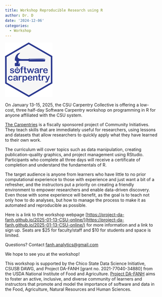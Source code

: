 ```yaml
---
title: Workshop Reproducible Research using R
author: Dr. D
date: '2024-12-06'
categories:
  - Workshop
---
```



![](swc-hex-logo.png)


On January 13-15, 2025, the CSU Carpentry Collective is offering a low-cost, three half-day Software Carpentry workshop on programming in R for anyone affiliated with the CSU system. 
 
[The Carpentries](https://carpentries.org/) is a fiscally sponsored project of Community Initiatives. They teach skills that are immediately useful for researchers, using lessons and datasets that allow researchers to quickly apply what they have learned to their own work.
 
The curriculum will cover topics such as data manipulation, creating publication-quality graphics, and project management using RStudio. Participants who complete all three days will receive a certificate of completion and understand the fundamentals of R. 
 
The target audience is anyone from learners who have little to no prior computational experience to those with experience and just want a bit of a refresher, and the instructors put a priority on creating a friendly environment to empower researchers and enable data-driven discovery. Even those with some experience will benefit, as the goal is to teach not only how to do analyses, but how to manage the process to make it as automated and reproducible as possible.
 
Here is a link to the workshop webpage [https://project-da-fanh.github.io/2025-01-13-CSU-online/](https://project-da-fanh.github.io/2025-01-13-CSU-online/) for more information and a link to sign up. Seats are $25 for faculty/staff and $10 for students and space is limited. 
 
Questions? Contact fanh.analytics@gmail.com
 
We hope to see you at the workshop!
 
 
This workshop is supported by the Chico State Data Science Initiative, CSUSB DAWG, and Project DA-FANH [grant no. 2021-77040-34880] from the USDA National Institute of Food and Agriculture. [Project DA-FANH](https://www.dataanalytics4fanh.science/) aims to foster an active, inclusive, and diverse community of learners and instructors that promote and model the importance of software and data in the Food, Agriculture, Natural Resources and Human Sciences.


